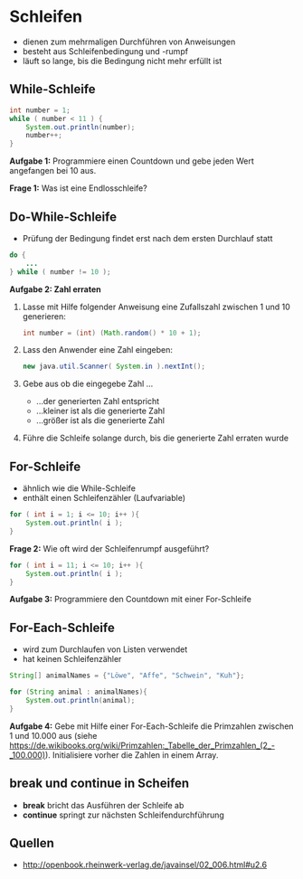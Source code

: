 # Schleifen
* dienen zum mehrmaligen Durchführen von Anweisungen
* besteht aus Schleifenbedingung und -rumpf
* läuft so lange, bis die Bedingung nicht mehr erfüllt ist

## While-Schleife
```java
int number = 1;
while ( number < 11 ) {
    System.out.println(number);
    number++;
}
```

**Aufgabe 1:**
Programmiere einen Countdown und gebe jeden Wert angefangen bei 10 aus.

**Frage 1:**
Was ist eine Endlosschleife?

## Do-While-Schleife
* Prüfung der Bedingung findet erst nach dem ersten Durchlauf statt
```java
do {
    ...
} while ( number != 10 );
```

**Aufgabe 2: Zahl erraten**
1. Lasse mit Hilfe folgender Anweisung eine Zufallszahl zwischen 1 und 10 generieren:
    ```java
    int number = (int) (Math.random() * 10 + 1);
    ```
2. Lass den Anwender eine Zahl eingeben:
    ```java
    new java.util.Scanner( System.in ).nextInt();
    ```
3. Gebe aus ob die eingegebe Zahl ...
    * ...der generierten Zahl entspricht
    * ...kleiner ist als die generierte Zahl
    * ...größer ist als die generierte Zahl

4. Führe die Schleife solange durch, bis die generierte Zahl erraten wurde

## For-Schleife
* ähnlich wie die While-Schleife
* enthält einen Schleifenzähler (Laufvariable)
```java
for ( int i = 1; i <= 10; i++ ){
    System.out.println( i );
}
```

**Frage 2:**
Wie oft wird der Schleifenrumpf ausgeführt?
```java
for ( int i = 11; i <= 10; i++ ){
    System.out.println( i );
}
```

**Aufgabe 3:**
Programmiere den Countdown mit einer For-Schleife

## For-Each-Schleife
* wird zum Durchlaufen von Listen verwendet
* hat keinen Schleifenzähler

```java
String[] animalNames = {"Löwe", "Affe", "Schwein", "Kuh"};

for (String animal : animalNames){
    System.out.println(animal);
}
```

**Aufgabe 4:**
Gebe mit Hilfe einer For-Each-Schleife die Primzahlen zwischen 1 und 10.000 aus
(siehe <https://de.wikibooks.org/wiki/Primzahlen:_Tabelle_der_Primzahlen_(2_-_100.000)>).
Initialisiere vorher die Zahlen in einem Array.

## break und continue in Scheifen
* __break__ bricht das Ausführen der Schleife ab
* __continue__ springt zur nächsten Schleifendurchführung

## Quellen
* http://openbook.rheinwerk-verlag.de/javainsel/02_006.html#u2.6